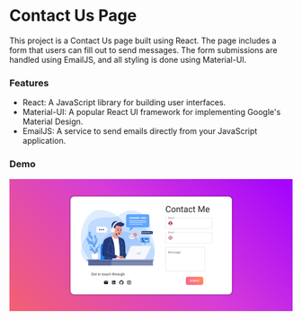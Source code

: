 # Contact Us Page
This project is a Contact Us page built using React. The page includes a form that users can fill out to send messages. The form submissions are handled using EmailJS, and all styling is done using Material-UI.

### Features
* React: A JavaScript library for building user interfaces.
* Material-UI: A popular React UI framework for implementing Google's Material Design.
* EmailJS: A service to send emails directly from your JavaScript application.
### Demo
![Screenshot of Demo of my website.](https://raw.githubusercontent.com/Ajay-Krishna00/Contact-us-page/main/src/image/demo.png)
